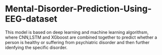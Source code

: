 # Mental-Disorder-Prediction-Using-EEG-dataset
This model is based on deep learning and machine learning algorithsm, where CNN,LSTM and XGboost are combined together to predict whether a person is healthy or suffering from psychiatric disorder and then further idenfying the specific disorder.
